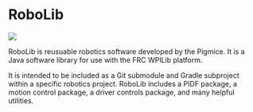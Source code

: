 # RoboLib

<p align="left">
    <a href="https://coveralls.io/github/Pigmice2733/robolib" alt="Code Coverage">
        <img src="https://img.shields.io/coveralls/github/Pigmice2733/robolib" /></a>
</p>

RoboLib is reusuable robotics software developed by the Pigmice. It is a Java software library for use with the FRC WPILib platform.

It is intended to be included as a Git submodule and Gradle subproject within a specific robotics project. RoboLib includes a PIDF package, a motion control package, a driver controls package, and many helpful utilities.
